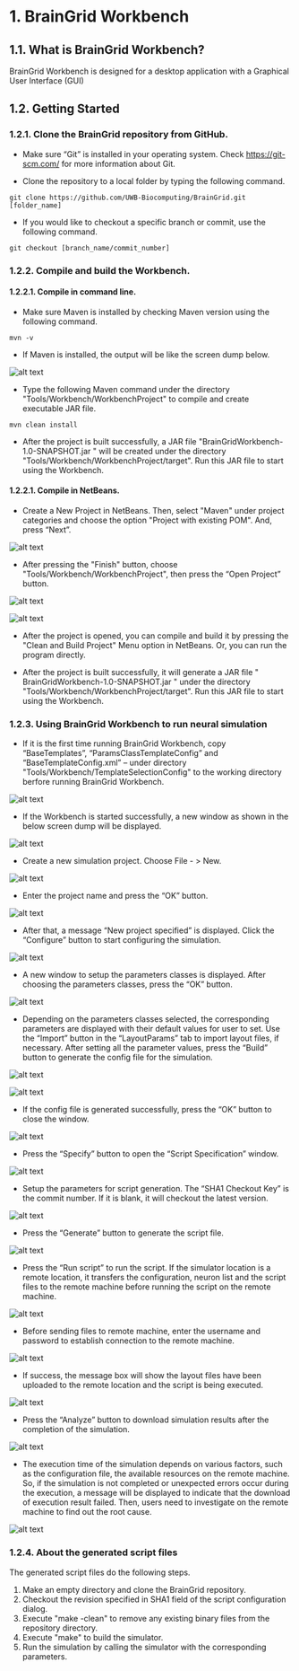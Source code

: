 # 1. BrainGrid Workbench

## 1.1. What is BrainGrid Workbench?

BrainGrid Workbench is designed for a desktop application with a Graphical User Interface (GUI)

## 1.2. Getting Started
### 1.2.1. Clone the BrainGrid repository from GitHub.
* Make sure “Git” is installed in your operating system. Check https://git-scm.com/ for more information about Git.

* Clone the repository to a local folder by typing the following command.
```shell
git clone https://github.com/UWB-Biocomputing/BrainGrid.git [folder_name]
```
* If you would like to checkout a specific branch or commit, use the following command.
```shell
git checkout [branch_name/commit_number]
```

### 1.2.2. Compile and build the Workbench.
#### 1.2.2.1. Compile in command line.

* Make sure Maven is installed by checking Maven version using the following command.
```shell
mvn -v
```

* If Maven is installed, the output will be like the screen dump below.

![alt text](images/CheckMavenVersion.png "Maven is installed.")

* Type the following Maven command under the directory "Tools/Workbench/WorkbenchProject" to compile and create executable JAR file.
```shell
mvn clean install
```
* After the project is built successfully, a JAR file "BrainGridWorkbench-1.0-SNAPSHOT.jar " will be created under the directory "Tools/Workbench/WorkbenchProject/target". Run this JAR file to start using the Workbench.

#### 1.2.2.1. Compile in NetBeans.

* Create a New Project in NetBeans. Then, select "Maven" under project categories and choose the option "Project with existing POM". And, press “Next”.

![alt text](images/NetbeansNewMavenProject.png "New Netbeans Project with existing POM.")
 
* After pressing the "Finish" button, choose "Tools/Workbench/WorkbenchProject", then press the “Open Project” button.

![alt text](images/NetbeansNewProjectFinish.png "Press the finsih button.")

![alt text](images/NetbeansOpenProject.png "Open the Maven project.")

* After the project is opened, you can compile and build it by pressing the "Clean and Build Project" Menu option in NetBeans. Or, you can run the program directly.
 
* After the project is built successfully, it will generate a JAR file " BrainGridWorkbench-1.0-SNAPSHOT.jar " under the directory "Tools/Workbench/WorkbenchProject/target". Run this JAR file to start using the Workbench.

### 1.2.3. Using BrainGrid Workbench to run neural simulation
* If it is the first time running BrainGrid Workbench, copy “BaseTemplates”, “ParamsClassTemplateConfig” and “BaseTemplateConfig.xml” – under directory "Tools/Workbench/TemplateSelectionConfig" to the working directory berfore running BrainGrid Workbench.

![alt text](images/FilesToCopy.png "Copy files")
 
* If the Workbench is started successfully, a new window as shown in the below screen dump will be displayed.

![alt text](images/WorkbenchHome.png "Home")


* Create a new simulation project. Choose File - > New.

![alt text](images/WorkbenchNewProject.png "New Project")

* Enter the project name and press the “OK” button.

![alt text](images/WorkbenchNewProjectOK.png "Press OK")
 
* After that, a message “New project specified” is displayed. Click the “Configure” button to start configuring the simulation.

![alt text](images/WorkbenchConfigButton.png "Configure")
 
* A new window to setup the parameters classes is displayed. After choosing the parameters classes, press the “OK” button.

![alt text](images/WorkbenchParamClassesSelection.png "Select Classes")
 
* Depending on the parameters classes selected, the corresponding parameters are displayed with their default values for user to set. Use the “Import” button in the “LayoutParams” tab to import layout files, if necessary. After setting all the parameter values, press the “Build” button to generate the config file for the simulation.

![alt text](images/WorkbenchSetParams1.png "Set Parameters")

![alt text](images/WorkbenchSetParams2.png "Set Parameters")
 
* If the config file is generated successfully, press the “OK” button to close the window.

![alt text](images/WorkbenchSetParams3.png "Press OK")
 
* Press the “Specify” button to open the “Script Specification” window.

![alt text](images/WorkbenchSpecifyButton.png "Specify")
 
* Setup the parameters for script generation. The “SHA1 Checkout Key” is the commit number. If it is blank, it will checkout the latest version. 

![alt text](images/WorkbenchScriptSpecification.png "Script Specification")
 
* Press the “Generate” button to generate the script file.

![alt text](images/WorkbenchGenerateButton.png "Generate script")
 
* Press the “Run script” to run the script. If the simulator location is a remote location, it transfers the configuration, neuron list and the script files to the remote machine before running the script on the remote machine.

![alt text](images/WorkbenchRunScriptButton.png "Run script")
 
* Before sending files to remote machine, enter the username and password to establish connection to the remote machine.

![alt text](images/WorkbenchCredential.png "Credential")

* If success, the message box will show the layout files have been uploaded to the remote location and the script is being executed.

![alt text](images/WorkbenchScriptStarted.png "Script Started")
 
* Press the “Analyze” button to download simulation results after the completion of the simulation.

![alt text](images/WorkbenchAnalyzeButton.png "Analyze")
 
* The execution time of the simulation depends on various factors, such as the configuration file, the available resources on the remote machine. So, if the simulation is not completed or unexpected errors occur during the execution, a message will be displayed to indicate that the download of execution result failed. Then, users need to investigate on the remote machine to find out the root cause.
 
![alt text](images/WorkbenchResultDownloadFail.png "Fail")

### 1.2.4. About the generated script files
The generated script files do the following steps.
1. Make an empty directory and clone the BrainGrid repository.
2. Checkout the revision specified in SHA1 field of the script configuration dialog.
3. Execute "make -clean" to remove any existing binary files from the repository directory.
4. Execute "make" to build the simulator.
5. Run the simulation by calling the simulator with the corresponding parameters.
